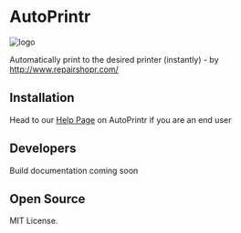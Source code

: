 # AutoPrintr

![logo](http://i.imgur.com/v7D7COV.png "AutoPrintr Logo")

Automatically print to the desired printer (instantly) - by http://www.repairshopr.com/

## Installation

Head to our [Help Page](http://feedback.repairshopr.com/knowledgebase/articles/944752-cloudprint-issues-meet-autoprintr) on AutoPrintr if you are an end user


## Developers 

Build documentation coming soon


## Open Source

MIT License.

